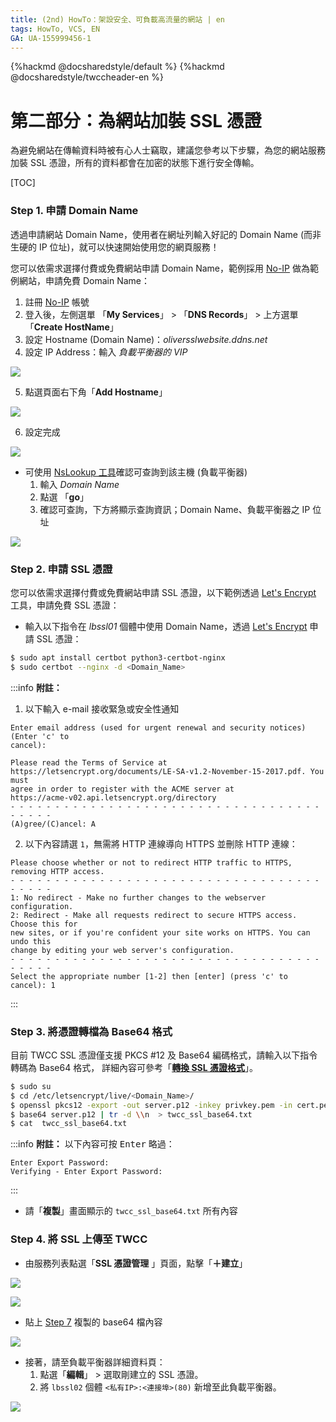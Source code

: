```yaml
---
title: (2nd) HowTo：架設安全、可負載高流量的網站 | en
tags: HowTo, VCS, EN
GA: UA-155999456-1
---
```


{%hackmd @docsharedstyle/default %}
{%hackmd @docsharedstyle/twccheader-en %}

# 第二部分：為網站加裝 SSL 憑證

為避免網站在傳輸資料時被有心人士竊取，建議您參考以下步驟，為您的網站服務加裝 SSL 憑證，所有的資料都會在加密的狀態下進行安全傳輸。

[TOC]

### Step 1. 申請 Domain Name

透過申請網站 Domain Name，使用者在網址列輸入好記的 Domain Name (而非生硬的 IP 位址)，就可以快速開始使用您的網頁服務！

您可以依需求選擇付費或免費網站申請 Domain Name，範例採用 [No-IP](https://www.noip.com/) 做為範例網站，申請免費 Domain Name：
1. 註冊 [No-IP](https://www.noip.com/) 帳號
2. 登入後，左側選單 「**My Services**」 > 「**DNS Records**」 > 上方選單 「**Create HostName**」
3. 設定 Hostname (Domain Name)：*<span>oliversslwebsite.ddns.net</span>*	
4. 設定 IP Address：輸入 *負載平衡器的 VIP*

![](https://cos.twcc.ai/SYS-MANUAL/uploads/upload_96ab3d56d9eaf55adcc742eea7b63a3e.png)



5. 點選頁面右下角「**Add Hostname**」

![](https://cos.twcc.ai/SYS-MANUAL/uploads/upload_c109bfa8410aa890bb412aeb898c2422.png)

6. 設定完成

![](https://cos.twcc.ai/SYS-MANUAL/uploads/upload_94bc8c23a9765db542f9e7e6dea9b087.png)





- 可使用 [NsLookup 工具](https://centralops.net/co/NsLookup.aspx)確認可查詢到該主機 (負載平衡器)
    1. 輸入 *Domain Name*
    2. 點選 「**go**」
    3. 確認可查詢，下方將顯示查詢資訊；Domain Name、負載平衡器之 IP 位址

![](https://cos.twcc.ai/SYS-MANUAL/uploads/upload_253e1b6106fca323bee7ec7a8919b8e5.png)




### Step 2. 申請 SSL 憑證

您可以依需求選擇付費或免費網站申請 SSL 憑證，以下範例透過 [Let's Encrypt](https://letsencrypt.org/) 工具，申請免費 SSL 憑證：

- 輸入以下指令在 *lbssl01* 個體中使用 Domain Name，透過 [Let's Encrypt](https://letsencrypt.org/) 申請 SSL 憑證：

```bash
$ sudo apt install certbot python3-certbot-nginx
$ sudo certbot --nginx -d <Domain_Name>
```
:::info
<i class="fa fa-paperclip fa-20" aria-hidden="true"></i> **附註：** 

1. 以下輸入 e-mail 接收緊急或安全性通知
```
Enter email address (used for urgent renewal and security notices) (Enter 'c' to
cancel): 
```
```
Please read the Terms of Service at
https://letsencrypt.org/documents/LE-SA-v1.2-November-15-2017.pdf. You must
agree in order to register with the ACME server at
https://acme-v02.api.letsencrypt.org/directory
- - - - - - - - - - - - - - - - - - - - - - - - - - - - - - - - - - - - - - - -
(A)gree/(C)ancel: A
```

2. 以下內容請選 `1`，無需將 HTTP 連線導向 HTTPS 並刪除 HTTP 連線：

```
Please choose whether or not to redirect HTTP traffic to HTTPS, removing HTTP access.
- - - - - - - - - - - - - - - - - - - - - - - - - - - - - - - - - - - - - - - -
1: No redirect - Make no further changes to the webserver configuration.
2: Redirect - Make all requests redirect to secure HTTPS access. Choose this for
new sites, or if you're confident your site works on HTTPS. You can undo this
change by editing your web server's configuration.
- - - - - - - - - - - - - - - - - - - - - - - - - - - - - - - - - - - - - - - -
Select the appropriate number [1-2] then [enter] (press 'c' to cancel): 1
```
:::

### Step 3. 將憑證轉檔為 Base64 格式

目前 TWCC SSL 憑證僅支援 PKCS #12 及 Base64 編碼格式，請輸入以下指令轉碼為 Base64 格式，
詳細內容可參考「[**轉換 SSL 憑證格式**](https://man.twcc.ai/@twccdocs/doc-vcs-main-zh/https%3A%2F%2Fman.twcc.ai%2F%40twccdocs%2Fhowo-lb-convert-cert-zh)」。

```bash
$ sudo su
$ cd /etc/letsencrypt/live/<Domain_Name>/ 
$ openssl pkcs12 -export -out server.p12 -inkey privkey.pem -in cert.pem -certfile chain.pem
$ base64 server.p12 | tr -d \\n  > twcc_ssl_base64.txt
$ cat  twcc_ssl_base64.txt
```
:::info
<i class="fa fa-paperclip fa-20" aria-hidden="true"></i> **附註：** 
以下內容可按 <kbd>Enter</kbd> 略過：
```
Enter Export Password:
Verifying - Enter Export Password:
```
:::

- 請「**複製**」畫面顯示的 `twcc_ssl_base64.txt` 所有內容

### Step 4. 將 SSL 上傳至 TWCC

- 由服務列表點選「**SSL 憑證管理** 」頁面，點擊「**＋建立**」

![](https://cos.twcc.ai/SYS-MANUAL/uploads/upload_df1af12a20d6723627229a49dd8b692e.png)

![](https://cos.twcc.ai/SYS-MANUAL/uploads/upload_5eee9d1a0ac7f56dd9697cf908b749bb.png)
   
- 貼上 [Step 7](#Step-7-將憑證轉檔為-Base64-格式) 複製的 base64 檔內容

![](https://cos.twcc.ai/SYS-MANUAL/uploads/upload_7521063385f95debc7b6b62da2b87f0e.png)




- 接著，請至負載平衡器詳細資料頁：
    1. 點選「**編輯**」 > 選取剛建立的 SSL 憑證。
    2. 將 `lbssl02` 個體 `<私有IP>:<連接埠>(80)` 新增至此負載平衡器。

![](https://cos.twcc.ai/SYS-MANUAL/uploads/upload_3a28fc22e36311a38a79ad62139f215f.png)



